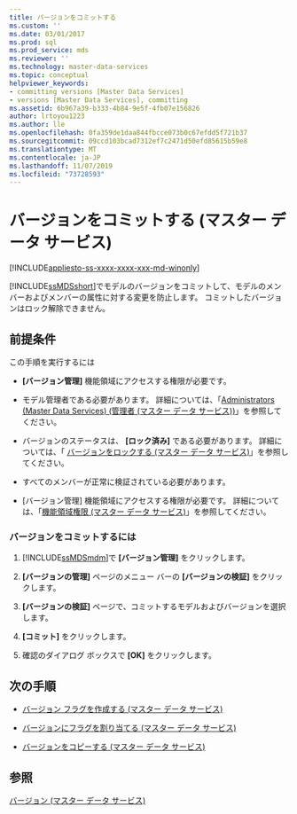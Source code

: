 ```yaml
---
title: バージョンをコミットする
ms.custom: ''
ms.date: 03/01/2017
ms.prod: sql
ms.prod_service: mds
ms.reviewer: ''
ms.technology: master-data-services
ms.topic: conceptual
helpviewer_keywords:
- committing versions [Master Data Services]
- versions [Master Data Services], committing
ms.assetid: 6b967a39-b333-4b84-9e5f-4fb07e156826
author: lrtoyou1223
ms.author: lle
ms.openlocfilehash: 0fa359de1daa844fbcce073b0c67efdd5f721b37
ms.sourcegitcommit: 09ccd103bcad7312ef7c2471d50efd85615b59e8
ms.translationtype: MT
ms.contentlocale: ja-JP
ms.lasthandoff: 11/07/2019
ms.locfileid: "73728593"
---
```

# <a name="commit-a-version-master-data-services"></a>バージョンをコミットする (マスター データ サービス)

[!INCLUDE[appliesto-ss-xxxx-xxxx-xxx-md-winonly](../includes/appliesto-ss-xxxx-xxxx-xxx-md-winonly.md)]

  [!INCLUDE[ssMDSshort](../includes/ssmdsshort-md.md)]でモデルのバージョンをコミットして、モデルのメンバーおよびメンバーの属性に対する変更を防止します。 コミットしたバージョンはロック解除できません。  
  
## <a name="prerequisites"></a>前提条件  
 この手順を実行するには  
  
-   **[バージョン管理]** 機能領域にアクセスする権限が必要です。  
  
-   モデル管理者である必要があります。 詳細については、「[Administrators &#40;Master Data Services&#41; (管理者 &#40;マスター データ サービス&#41;)](../master-data-services/administrators-master-data-services.md)」を参照してください。  
  
-   バージョンのステータスは、 **[ロック済み]** である必要があります。 詳細については、「 [バージョンをロックする (マスター データ サービス)](../master-data-services/lock-a-version-master-data-services.md)」を参照してください。  
  
-   すべてのメンバーが正常に検証されている必要があります。  
  
-   [バージョン管理] 機能領域にアクセスする権限が必要です。 詳細については、「[機能領域権限 (マスター データ サービス)](../master-data-services/functional-area-permissions-master-data-services.md)」を参照してください。  
  
### <a name="to-commit-a-version"></a>バージョンをコミットするには  
  
1.  [!INCLUDE[ssMDSmdm](../includes/ssmdsmdm-md.md)]で **[バージョン管理]** をクリックします。  
  
2.  **[バージョンの管理]** ページのメニュー バーの **[バージョンの検証]** をクリックします。  
  
3.  **[バージョンの検証]** ページで、コミットするモデルおよびバージョンを選択します。  
  
4.  **[コミット]** をクリックします。  
  
5.  確認のダイアログ ボックスで **[OK]** をクリックします。  
  
## <a name="next-steps"></a>次の手順  
  
-   [バージョン フラグを作成する (マスター データ サービス)](../master-data-services/create-a-version-flag-master-data-services.md)  
  
-   [バージョンにフラグを割り当てる (マスター データ サービス)](../master-data-services/assign-a-flag-to-a-version-master-data-services.md)  
  
-   [バージョンをコピーする (マスター データ サービス)](../master-data-services/copy-a-version-master-data-services.md)  
  
## <a name="see-also"></a>参照  
 [バージョン (マスター データ サービス)](../master-data-services/versions-master-data-services.md)  
  
  
